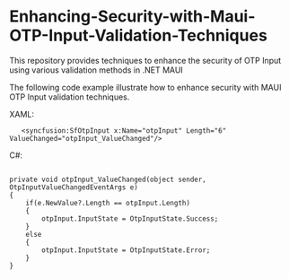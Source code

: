# Enhancing-Security-with-Maui-OTP-Input-Validation-Techniques
This repository provides techniques to enhance the security of OTP Input using various validation methods in .NET MAUI

The following code example illustrate how to enhance security with MAUI OTP Input validation techniques.

XAML:
```
   <syncfusion:SfOtpInput x:Name="otpInput" Length="6" ValueChanged="otpInput_ValueChanged"/>

```
C#:
```

private void otpInput_ValueChanged(object sender, OtpInputValueChangedEventArgs e)
{
    if(e.NewValue?.Length == otpInput.Length)
    {
        otpInput.InputState = OtpInputState.Success;
    }
    else
    {
        otpInput.InputState = OtpInputState.Error;
    }
}

```